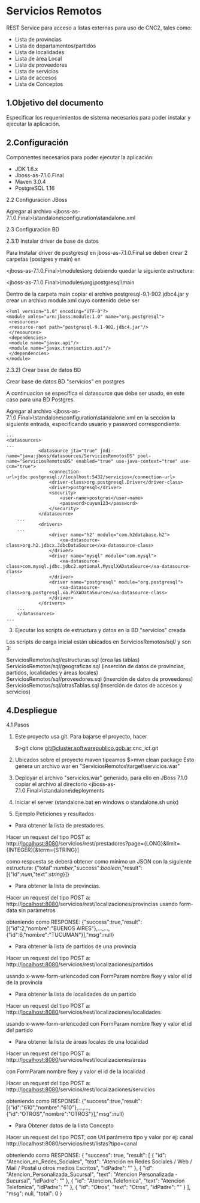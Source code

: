 Servicios Remotos
============

REST Service para acceso a listas externas para uso de CNC2, tales como:

- Lista de provincias
- Lista de departamentos/partidos
- Lista de localidades
- Lista de área Local
- Lista de proveedores
- Lista de servicios
- Lista de accesos
- Lista de Conceptos

1.Objetivo del documento 
-------------------------

Especificar los requerimientos de sistema necesarios para poder instalar y ejecutar la aplicación.

2.Configuración
---------------
Componentes necesarios para poder ejecutar la aplicación:
*	JDK 1.6.x
*	Jboss-as-7.1.0.Final
*	Maven 3.0.4
*	PostgreSQL 1.16

2.2	Configuracion JBoss

Agregar al archivo <jboss-as-7.1.0.Final>\standalone\configuration\standalone.xml

2.3	Configuracion BD  

2.3.1) Instalar driver de base de datos

   Para instalar driver de postgresql en jboss-as-7.1.0.Final se deben crear 2 carpetas (postgres y main) en 
   
   <jboss-as-7.1.0.Final>\modules\org  debiendo quedar la siguiente estructura:
   
   <jboss-as-7.1.0.Final>\modules\org\postgresql\main 
   
   Dentro de la carpeta main copiar el archivo postgresql-9.1-902.jdbc4.jar y crear un archivo module.xml cuyo
   contenido debe ser
   
	<?xml version="1.0" encoding="UTF-8"?>
	<module xmlns="urn:jboss:module:1.0" name="org.postgresql">
	 <resources>
	 <resource-root path="postgresql-9.1-902.jdbc4.jar"/>
	 </resources>
	 <dependencies>
	 <module name="javax.api"/>
	 <module name="javax.transaction.api"/>
	 </dependencies>
	</module>
	
2.3.2) Crear base de datos BD

Crear base de datos BD "servicios" en postgres

A continuacion se especifica el datasource que debe ser usado, en este caso para una BD Postgres.

Agregar al archivo <jboss-as-7.1.0.Final>\standalone\configuration\standalone.xml en la sección <datasources> 
la siguiente entrada, especificando usuario y password correspondiente:

	...
	<datasources>
	...
                <datasource jta="true" jndi-name="java:jboss/datasources/ServiciosRemotosDS" pool-name="ServiciosRemotosDS" enabled="true" use-java-context="true" use-ccm="true">
					<connection-url>jdbc:postgresql://localhost:5432/servicios</connection-url>
					<driver-class>org.postgresql.Driver</driver-class>
					<driver>postgresql</driver>
					<security>
						<user-name>postgres</user-name>
						<password>cuyum123</password>
					</security>
				</datasource>
        ...        
                <drivers>
        ...
                    <driver name="h2" module="com.h2database.h2">
                        <xa-datasource-class>org.h2.jdbcx.JdbcDataSource</xa-datasource-class>
                    </driver>
                    <driver name="mysql" module="com.mysql">
                        <xa-datasource-class>com.mysql.jdbc.jdbc2.optional.MysqlXADataSource</xa-datasource-class>
                    </driver>
                    <driver name="postgresql" module="org.postgresql">
                        <xa-datasource-class>org.postgresql.xa.PGXADataSource</xa-datasource-class>
                    </driver>
                </drivers>
        ...        
        </datasources>
	...	 
	
3) Ejecutar los scripts de estructura y datos en la BD "servicios" creada

Los scripts de carga inicial están ubicados en ServiciosRemotos/sql/ y son 3:

ServiciosRemotos/sql/estructuras.sql (crea las tablas)
ServiciosRemotos/sql/geograficas.sql (inserción de datos de provincias, partidos, localidades y áreas locales)
ServiciosRemotos/sql/proveedores.sql (inserción de datos de proveedores)
ServiciosRemotos/sql/otrasTablas.sql (inserción de datos de accesos y servicios)


4.Despliegue
------------

4.1 Pasos

1) Este proyecto usa git. Para bajarse el proyecto, hacer 

	$>git clone git@cluster.softwarepublico.gob.ar:cnc_ict.git
	
2) Ubicados sobre el proyecto maven tipeamos
	$>mvn clean package
	Esto genera un archivo war en "ServiciosRemotos\target\servicios.war"
3) Deployar el archivo "servicios.war" generado, para ello
   en JBoss 7.1.0 copiar el archivo al directorio <jboss-as-7.1.0.Final>\standalone\deployments 
4) Iniciar el server (standalone.bat en windows o standalone.sh unix)


5. Ejemplo Peticiones y resultados

* Para obtener la lista de prestadores.

Hacer un request del tipo POST a:
http://<localhost:8080>/servicios/rest/prestadores?page={LONG}&limit={INTEGER}[&term={STRING}]

como respuesta se deberá obtener como mínimo un JSON con la siguiente estructura:
{"total":_number_,"success":_boolean_,"result":[{"id":_num_,"text":_string_}]}


* Para obtener la lista de provincias.

Hacer un request del tipo POST a:
http://<localhost:8080>/servicios/rest/localizaciones/provincias
usando form-data sin parámetros

obteniendo como RESPONSE:
{"success":true,"result":[{"id":2,"nombre":"BUENOS AIRES"},...,...,{"id":6,"nombre":"TUCUMAN"}],"msg":null}


* Para obtener la lista de partidos de una provincia

Hacer un request del tipo POST a:
http://<localhost:8080>/servicios/rest/localizaciones/partidos

usando x-www-form-urlencoded
con FormParam nombre fkey y valor el id de la provincia

* Para obtener la lista de localidades de un partido

Hacer un request del tipo POST a:
http://<localhost:8080>/servicios/rest/localizaciones/localidades

usando x-www-form-urlencoded
con FormParam nombre fkey y valor el id del partido

* Para obtener la lista de áreas locales de una localidad

Hacer un request del tipo POST a:
http://<localhost:8080>/servicios/rest/localizaciones/areas

con FormParam nombre fkey y valor el id de la localidad

Hacer un request del tipo POST a:
http://<localhost:8080>/servicios/rest/localizaciones/servicios

obteniendo como RESPONSE:
{"success":true,"result":[{"id":"610","nombre":"610"},...,...,{"id":"OTROS","nombre":"OTROS"}],"msg":null}

* Para Obtener datos de la lista Concepto

Hacer un request del tipo POST, con  Url parámetro tipo y valor por ej: canal
http://localhost:8080/servicios/rest/listas?tipo=canal

obteniendo como RESPONSE:
{
    "success": true,
    "result": [
        {
            "id": "Atencion_en_Redes_Sociales",
            "text": "Atención en Redes Sociales / Web / Mail / Postal u otros medios Escritos",
            "idPadre": ""
        },
        {
            "id": "Atencion_Personalizada_Sucursal",
            "text": "Atencion Personalizada - Sucursal",
            "idPadre": ""
        },
        {
            "id": "Atencion_Telefonica",
            "text": "Atencion Telefonica",
            "idPadre": ""
        },
        {
            "id": "Otros",
            "text": "Otros",
            "idPadre": ""
        }
    ],
    "msg": null,
    "total": 0
}

